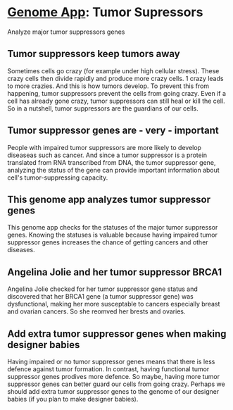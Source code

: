 # [Genome App](https://www.guardiome.com/genome-apps-index/): Tumor Supressors

Analyze major tumor suppressors genes

## Tumor suppressors keep tumors away
Sometimes cells go crazy (for example under high cellular stress). These crazy cells then divide rapidly and produce more crazy cells. 1 crazy leads to more crazies. And this is how tumors develop. To prevent this from happening, tumor suppressors prevent the cells from going crazy. Even if a cell has already gone crazy, tumor suppressors can still heal or kill the cell. So in a nutshell, tumor suppressors are the guardians of our cells.

## Tumor suppressor genes are - very - important
People with impaired tumor suppressors are more likely to develop diseaseas such as cancer. And since a tumor suppressor is a protein translated from RNA transcribed from DNA, the tumor suppressor gene, analyzing the status of the gene can provide important information about cell's tumor-suppressing capacity.

## This genome app analyzes tumor suppressor genes
This genome app checks for the statuses of the major tumor suppressor genes. Knowing the statuses is valuable because having impaired tumor suppressor genes increases the chance of getting cancers and other diseases.

## Angelina Jolie and her tumor suppressor BRCA1
Angelina Jolie checked for her tumor suppressor gene status and discovered that her BRCA1 gene (a tumor suppressor gene) was dysfunctional, making her more susceptable to cancers especially breast and ovarian cancers. So she reomved her brests and ovaries.

## Add extra tumor suppressor genes when making designer babies
Having impaired or no tumor suppressor genes means that there is less defence against tumor formation. In contrast, having functional tumor suppressor genes prodives more defence. So maybe, having more tumor suppressor genes can better guard our cells from going crazy. Perhaps we should add extra tumor suppressor genes to the genome of our designer babies (if you plan to make designer babies).
